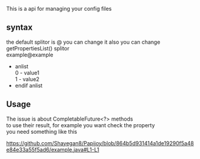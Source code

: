 This is a api for managing your config files
## syntax
the default splitor is @ you can change it 
also you can change getPropertiesList() splitor
<br>
example@example
<br>
* anlist<br>
0 - value1<br>
1 - value2<br>
* endif anlist

## Usage
The issue is about CompletableFuture<?> methods<br>
to use their result, for example you want check the property<br>
you need something like this<br>

https://github.com/Shayegan8/Papijoy/blob/864b5d931414a1de19290f5a48e84e33a55f5ad6/example.java#L1-L1
